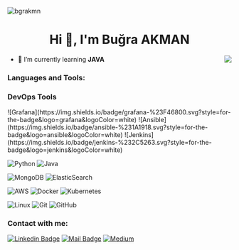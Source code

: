 <p align="left"> <img src="https://komarev.com/ghpvc/?username=bgrakmn&label=Profile%20views&color=0e75b6&style=flat" alt="bgrakmn"/> </p>

<h1 align="center">Hi 👋, I'm Buğra AKMAN</h1>
<img align='right' src="https://github-readme-stats.vercel.app/api?username=bgrakmn&show_icons=true&theme=dracula">

- 🌱 I’m currently learning **JAVA**


<h3 align="left">Languages and Tools:</h3>
<h3 align="left">DevOps Tools</h3>

<p align="left"> 
![Grafana](https://img.shields.io/badge/grafana-%23F46800.svg?style=for-the-badge&logo=grafana&logoColor=white)
![Ansible](https://img.shields.io/badge/ansible-%231A1918.svg?style=for-the-badge&logo=ansible&logoColor=white)
![Jenkins](https://img.shields.io/badge/jenkins-%232C5263.svg?style=for-the-badge&logo=jenkins&logoColor=white)


![Python](https://img.shields.io/badge/Python-3776AB?style=for-the-badge&logo=python&logoColor=white)
![Java](https://img.shields.io/badge/java-%23ED8B00.svg?style=for-the-badge&logo=openjdk&logoColor=white)

![MongoDB](https://img.shields.io/badge/MongoDB-%234ea94b.svg?style=for-the-badge&logo=mongodb&logoColor=white)
![ElasticSearch](https://img.shields.io/badge/-ElasticSearch-005571?style=for-the-badge&logo=elasticsearch)

![AWS](https://img.shields.io/badge/AWS-%23FF9900.svg?style=for-the-badge&logo=amazon-aws&logoColor=white)
![Docker](https://img.shields.io/badge/docker-%230db7ed.svg?style=for-the-badge&logo=docker&logoColor=white)
![Kubernetes](https://img.shields.io/badge/kubernetes-%23326ce5.svg?style=for-the-badge&logo=kubernetes&logoColor=white)



![Linux](https://img.shields.io/badge/Linux-FCC624?style=for-the-badge&logo=linux&logoColor=black)
![Git](https://img.shields.io/badge/git-%23F05033.svg?style=for-the-badge&logo=git&logoColor=white)
![GitHub](https://img.shields.io/badge/github-%23121011.svg?style=for-the-badge&logo=github&logoColor=white)


<h3 align="left">Contact with me:</h3>

[![Linkedin Badge](https://img.shields.io/badge/linkedin-%230077B5.svg?&style=for-the-badge&logo=linkedin&logoColor=white)](https://www.linkedin.com/in/bgrakmn/)
[![Mail Badge](https://img.shields.io/badge/email-c14438?style=for-the-badge&logo=Gmail&logoColor=white&link=mailto:bgrakmn@gmail.com)](mailto:bgrakmn@gmail.com)
[![Medium](https://img.shields.io/badge/Medium-12100E?style=for-the-badge&logo=medium&logoColor=white)](https://medium.com/@_bgrakmn)
